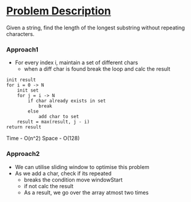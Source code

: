 # [Problem Description](https://leetcode.com/problems/longest-substring-without-repeating-characters/)

Given a string, find the length of the longest substring without repeating characters.

### Approach1

- For every index i, maintain a set of different chars
    - when a diff char is found break the loop and calc the result

```
init result
for i = 0 -> N
    init set
    for j = i -> N
        if char already exists in set
            break
        else
            add char to set
    result = max(result, j - i)
return result
```

Time - O(n^2) Space - O(128)

### Approach2

- We can utilise sliding window to optimise this problem
- As we add a char, check if its repeated
    - breaks the condition move windowStart
    - if not calc the result
    - As a result, we go over the array atmost two times
